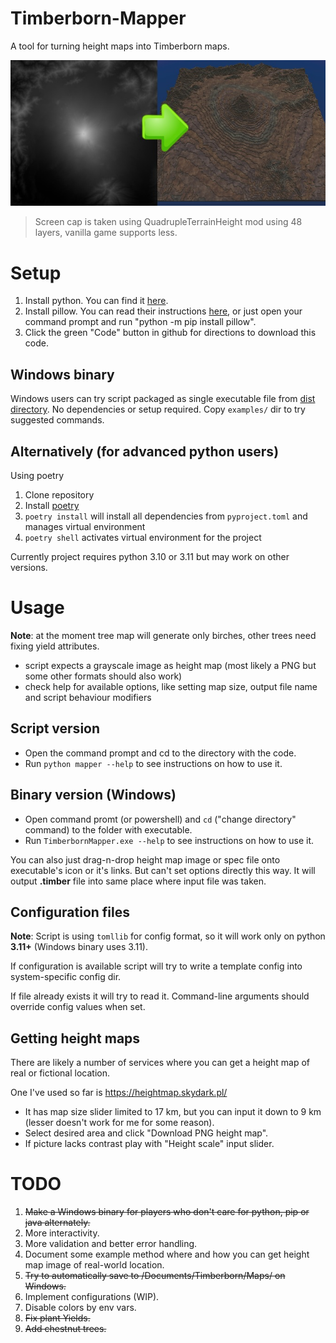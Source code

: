 # Timberborn-Mapper
A tool for turning height maps into Timberborn maps.

![](https://raw.githubusercontent.com/GinFuyou/Timberborn-Mapper/gins_refactor/assets/TimberbornMapper-680.jpeg)
> Screen cap is taken using QuadrupleTerrainHeight mod using 48 layers, vanilla game supports less.

# Setup
1. Install python. You can find it [here](https://www.python.org/downloads/).
2. Install pillow. You can read their instructions [here](https://pillow.readthedocs.io/en/stable/installation.html), or just open your command prompt and run "python -m pip install pillow".
3. Click the green "Code" button in github for directions to download this code.

## Windows binary
Windows users can try script packaged as single executable file from [dist directory](dist/).
No dependencies or setup required.
Copy `examples/` dir to try suggested commands.

## Alternatively (for advanced python users)
Using poetry

1. Clone repository
2. Install [poetry](https://python-poetry.org/docs/)
3. `poetry install` will install all dependencies from `pyproject.toml` and manages virtual environment
4. `poetry shell` activates virtual environment for the project

Currently project requires python 3.10 or 3.11 but may work on other versions.

# Usage

**Note**: at the moment tree map will generate only birches, other trees need fixing yield attributes.

- script expects a grayscale image as height map (most likely a PNG but some other formats should also work)
- check help for available options, like setting map size, output file name and script behaviour modifiers

## Script version
- Open the command prompt and cd to the directory with the code.
- Run `python mapper --help` to see instructions on how to use it.

## Binary version (Windows)
- Open command promt (or powershell) and `cd` ("change directory" command) to the folder with executable.
- Run `TimberbornMapper.exe --help` to see instructions on how to use it.

You can also just drag-n-drop height map image or spec file onto executable's icon or it's links. But can't set options directly this way.
It will output **.timber** file into same place where input file was taken.

## Configuration files

**Note**: Script is using `tomllib` for config format, so it will work only on python **3.11+** (Windows binary uses 3.11).

If configuration is available script will try to write a template config into system-specific config dir.

If file already exists it will try to read it. Command-line arguments should override config values when set.


## Getting height maps

There are likely a number of services where you can get a height map of real or fictional location.

One I've used so far is https://heightmap.skydark.pl/
- It has map size slider limited to 17 km, but you can input it down to 9 km (lesser doesn't work for me for some reason).
- Select desired area and click "Download PNG height map".
- If picture lacks contrast play with "Height scale" input slider.

# TODO

1. ~~Make a Windows binary for players who don't care for python, pip or java alternately.~~
2. More interactivity.
3. More validation and better error handling.
4. Document some example method where and how you can get height map image of real-world location.
5. ~~Try to automatically save to /Documents/Timberborn/Maps/ on Windows.~~
6. Implement configurations (WIP).
7. Disable colors by env vars.
8. ~~Fix plant Yields.~~
9. ~~Add chestnut trees.~~
